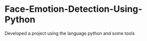 # Face-Emotion-Detection-Using-Python
Developed a project using the language python  and some tools
